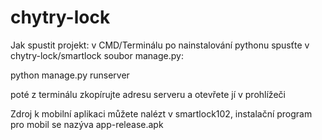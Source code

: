 # chytry-lock

Jak spustit projekt:
v CMD/Terminálu po nainstalování pythonu spusťte v chytry-lock/smartlock soubor manage.py:

python manage.py runserver

poté z terminálu zkopírujte adresu serveru a otevřete jí v prohlížeči

Zdroj k mobilní aplikaci můžete nalézt v smartlock102,
instalační program pro mobil se nazýva app-release.apk
